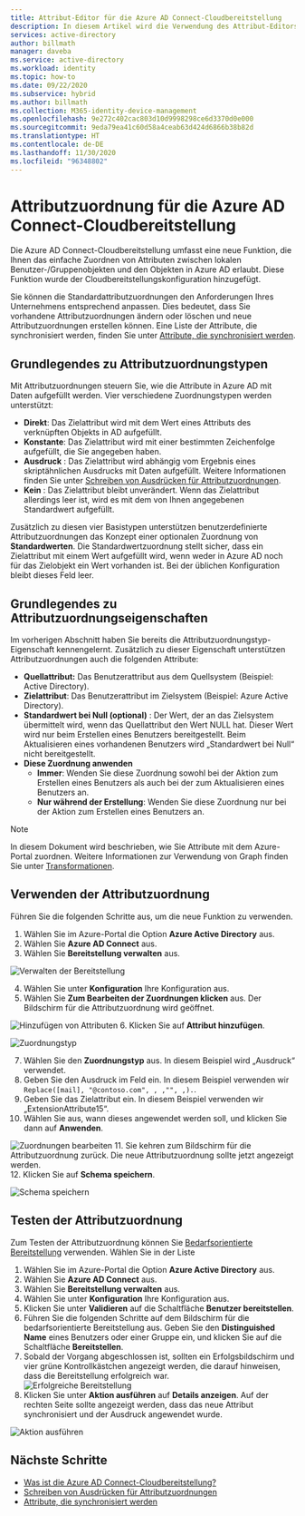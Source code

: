 ```yaml
---
title: Attribut-Editor für die Azure AD Connect-Cloudbereitstellung
description: In diesem Artikel wird die Verwendung des Attribut-Editors beschrieben.
services: active-directory
author: billmath
manager: daveba
ms.service: active-directory
ms.workload: identity
ms.topic: how-to
ms.date: 09/22/2020
ms.subservice: hybrid
ms.author: billmath
ms.collection: M365-identity-device-management
ms.openlocfilehash: 9e272c402cac803d10d9998298ce6d3370d0e000
ms.sourcegitcommit: 9eda79ea41c60d58a4ceab63d424d6866b38b82d
ms.translationtype: HT
ms.contentlocale: de-DE
ms.lasthandoff: 11/30/2020
ms.locfileid: "96348802"
---
```

# <a name="azure-ad-connect-cloud-provisioning-attribute-mapping"></a>Attributzuordnung für die Azure AD Connect-Cloudbereitstellung

Die Azure AD Connect-Cloudbereitstellung umfasst eine neue Funktion, die Ihnen das einfache Zuordnen von Attributen zwischen lokalen Benutzer-/Gruppenobjekten und den Objekten in Azure AD erlaubt.  Diese Funktion wurde der Cloudbereitstellungskonfiguration hinzugefügt.

Sie können die Standardattributzuordnungen den Anforderungen Ihres Unternehmens entsprechend anpassen. Dies bedeutet, dass Sie vorhandene Attributzuordnungen ändern oder löschen und neue Attributzuordnungen erstellen können.  Eine Liste der Attribute, die synchronisiert werden, finden Sie unter [Attribute, die synchronisiert werden](../hybrid/reference-connect-sync-attributes-synchronized.md?context=azure%2factive-directory%2fcloud-provisioning%2fcontext%2fcp-context/hybrid/reference-connect-sync-attributes-synchronized.md).

## <a name="understanding-attribute-mapping-types"></a>Grundlegendes zu Attributzuordnungstypen
Mit Attributzuordnungen steuern Sie, wie die Attribute in Azure AD mit Daten aufgefüllt werden.
Vier verschiedene Zuordnungstypen werden unterstützt:

- **Direkt**: Das Zielattribut wird mit dem Wert eines Attributs des verknüpften Objekts in AD aufgefüllt.
- **Konstante**: Das Zielattribut wird mit einer bestimmten Zeichenfolge aufgefüllt, die Sie angegeben haben.
- **Ausdruck** : Das Zielattribut wird abhängig vom Ergebnis eines skriptähnlichen Ausdrucks mit Daten aufgefüllt.
  Weitere Informationen finden Sie unter [Schreiben von Ausdrücken für Attributzuordnungen](reference-expressions.md).
- **Kein** : Das Zielattribut bleibt unverändert. Wenn das Zielattribut allerdings leer ist, wird es mit dem von Ihnen angegebenen Standardwert aufgefüllt.

Zusätzlich zu diesen vier Basistypen unterstützen benutzerdefinierte Attributzuordnungen das Konzept einer optionalen Zuordnung von **Standardwerten**. Die Standardwertzuordnung stellt sicher, dass ein Zielattribut mit einem Wert aufgefüllt wird, wenn weder in Azure AD noch für das Zielobjekt ein Wert vorhanden ist. Bei der üblichen Konfiguration bleibt dieses Feld leer.

## <a name="understanding-attribute-mapping-properties"></a>Grundlegendes zu Attributzuordnungseigenschaften

Im vorherigen Abschnitt haben Sie bereits die Attributzuordnungstyp-Eigenschaft kennengelernt.
Zusätzlich zu dieser Eigenschaft unterstützen Attributzuordnungen auch die folgenden Attribute:

- **Quellattribut:** Das Benutzerattribut aus dem Quellsystem (Beispiel: Active Directory).
- **Zielattribut**: Das Benutzerattribut im Zielsystem (Beispiel: Azure Active Directory).
- **Standardwert bei Null (optional)** : Der Wert, der an das Zielsystem übermittelt wird, wenn das Quellattribut den Wert NULL hat. Dieser Wert wird nur beim Erstellen eines Benutzers bereitgestellt. Beim Aktualisieren eines vorhandenen Benutzers wird „Standardwert bei Null“ nicht bereitgestellt.  
- **Diese Zuordnung anwenden**
  - **Immer**: Wenden Sie diese Zuordnung sowohl bei der Aktion zum Erstellen eines Benutzers als auch bei der zum Aktualisieren eines Benutzers an.
  - **Nur während der Erstellung**: Wenden Sie diese Zuordnung nur bei der Aktion zum Erstellen eines Benutzers an.

> [!NOTE]
> In diesem Dokument wird beschrieben, wie Sie Attribute mit dem Azure-Portal zuordnen.  Weitere Informationen zur Verwendung von Graph finden Sie unter [Transformationen](how-to-transformation.md).

## <a name="using-attribute-mapping"></a>Verwenden der Attributzuordnung
Führen Sie die folgenden Schritte aus, um die neue Funktion zu verwenden.

 1.  Wählen Sie im Azure-Portal die Option **Azure Active Directory** aus.
 2.  Wählen Sie **Azure AD Connect** aus.
 3.  Wählen Sie **Bereitstellung verwalten** aus.

   ![Verwalten der Bereitstellung](media/how-to-configure/manage1.png)
 
 4. Wählen Sie unter **Konfiguration** Ihre Konfiguration aus.
 5. Wählen Sie **Zum Bearbeiten der Zuordnungen klicken** aus.  Der Bildschirm für die Attributzuordnung wird geöffnet.

 ![Hinzufügen von Attributen](media/how-to-attribute-mapping/mapping6.png)
 6.  Klicken Sie auf **Attribut hinzufügen**.

 ![Zuordnungstyp](media/how-to-attribute-mapping/mapping1.png)
 
 7. Wählen Sie den **Zuordnungstyp** aus.  In diesem Beispiel wird „Ausdruck“ verwendet.
 8.  Geben Sie den Ausdruck im Feld ein.  In diesem Beispiel verwenden wir `Replace([mail], "@contoso.com", , ,"", ,).`.
 9.  Geben Sie das Zielattribut ein.  In diesem Beispiel verwenden wir „ExtensionAttribute15“.
 10. Wählen Sie aus, wann dieses angewendet werden soll, und klicken Sie dann auf **Anwenden**.
   
   ![Zuordnungen bearbeiten](media/how-to-attribute-mapping/mapping2a.png)
 11. Sie kehren zum Bildschirm für die Attributzuordnung zurück. Die neue Attributzuordnung sollte jetzt angezeigt werden.  
 12. Klicken Sie auf **Schema speichern**.

 ![Schema speichern](media/how-to-attribute-mapping/mapping3.png)

## <a name="test-your-attribute-mapping"></a>Testen der Attributzuordnung
Zum Testen der Attributzuordnung können Sie [Bedarfsorientierte Bereitstellung](how-to-on-demand-provision.md) verwenden.  Wählen Sie in der Liste 

1.  Wählen Sie im Azure-Portal die Option **Azure Active Directory** aus.
2.  Wählen Sie **Azure AD Connect** aus.
3.  Wählen Sie **Bereitstellung verwalten** aus.
4. Wählen Sie unter **Konfiguration** Ihre Konfiguration aus.
5. Klicken Sie unter **Validieren** auf die Schaltfläche **Benutzer bereitstellen**. 
6. Führen Sie die folgenden Schritte auf dem Bildschirm für die bedarfsorientierte Bereitstellung aus.  Geben Sie den **Distinguished Name** eines Benutzers oder einer Gruppe ein, und klicken Sie auf die Schaltfläche **Bereitstellen**.  
7. Sobald der Vorgang abgeschlossen ist, sollten ein Erfolgsbildschirm und vier grüne Kontrollkästchen angezeigt werden, die darauf hinweisen, dass die Bereitstellung erfolgreich war.  
  ![Erfolgreiche Bereitstellung](media/how-to-attribute-mapping/mapping4.png)
1. Klicken Sie unter **Aktion ausführen** auf **Details anzeigen**.  Auf der rechten Seite sollte angezeigt werden, dass das neue Attribut synchronisiert und der Ausdruck angewendet wurde.

  ![Aktion ausführen](media/how-to-attribute-mapping/mapping5.png)

## <a name="next-steps"></a>Nächste Schritte

- [Was ist die Azure AD Connect-Cloudbereitstellung?](what-is-cloud-provisioning.md)
- [Schreiben von Ausdrücken für Attributzuordnungen](reference-expressions.md)
- [Attribute, die synchronisiert werden](../hybrid/reference-connect-sync-attributes-synchronized.md?context=azure%2factive-directory%2fcloud-provisioning%2fcontext%2fcp-context/hybrid/reference-connect-sync-attributes-synchronized.md)